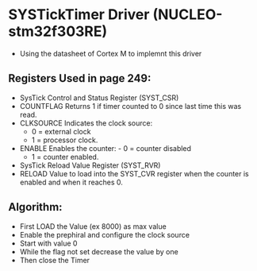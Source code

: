 # SYSTickTimer Driver (NUCLEO-stm32f303RE)
- Using the datasheet of Cortex M to implemnt this driver 
## Registers Used in page 249:
- SysTick Control and Status Register (SYST_CSR) 
 - COUNTFLAG Returns 1 if timer counted to 0 since last time this was read.
 - CLKSOURCE Indicates the clock source:
	- 0 = external clock
 	- 1 = processor clock.
 - ENABLE Enables the counter:
        - 0 = counter disabled
	- 1 = counter enabled.
- SysTick Reload Value Register (SYST_RVR)
 - RELOAD Value to load into the SYST_CVR register when the counter is enabled and when it reaches 0.

## Algorithm:
- First LOAD the Value (ex 8000) as max value
- Enable the prephiral and configure the clock source
- Start with value 0
- While the flag not set decrease the value by one 
- Then close the Timer 



